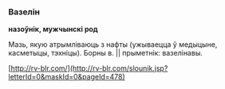 ### Вазелін
**назоўнік, мужчынскі род**

Мазь, якую атрымліваюць з нафты (ужываецца ў медыцыне, касметыцы, тэхніцы). Борны в. || прыметнік: вазелінавы.

<a rel="author">[http://rv-blr.com/](http://rv-blr.com/slounik.jsp?letterId=0&maskId=0&pageId=478)</a>
